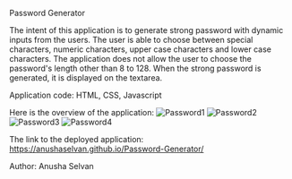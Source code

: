 Password Generator

The intent of this application is to generate strong password with dynamic inputs from the users. The user is able to choose between special characters, numeric characters, upper case characters and lower case characters. The application does not allow the user to choose the password's length other than 8 to 128. When the strong password is generated, it is displayed on the textarea.

Application code: HTML, CSS, Javascript

Here is the overview of the application:
![Password1](https://user-images.githubusercontent.com/84444052/132683379-084a746b-f2cd-4920-a829-bad8b9e8dd21.PNG)
![Password2](https://user-images.githubusercontent.com/84444052/132683397-823877af-f8c1-4035-afe3-60815bd17b16.PNG)
![Password3](https://user-images.githubusercontent.com/84444052/132683403-92680958-34d0-421b-8a34-739df7ed8f1b.PNG)
![Password4](https://user-images.githubusercontent.com/84444052/132683413-f82bc641-04a2-41d5-97c7-20d40a6a291e.PNG)

The link to the deployed application:  https://anushaselvan.github.io/Password-Generator/

Author: Anusha Selvan
